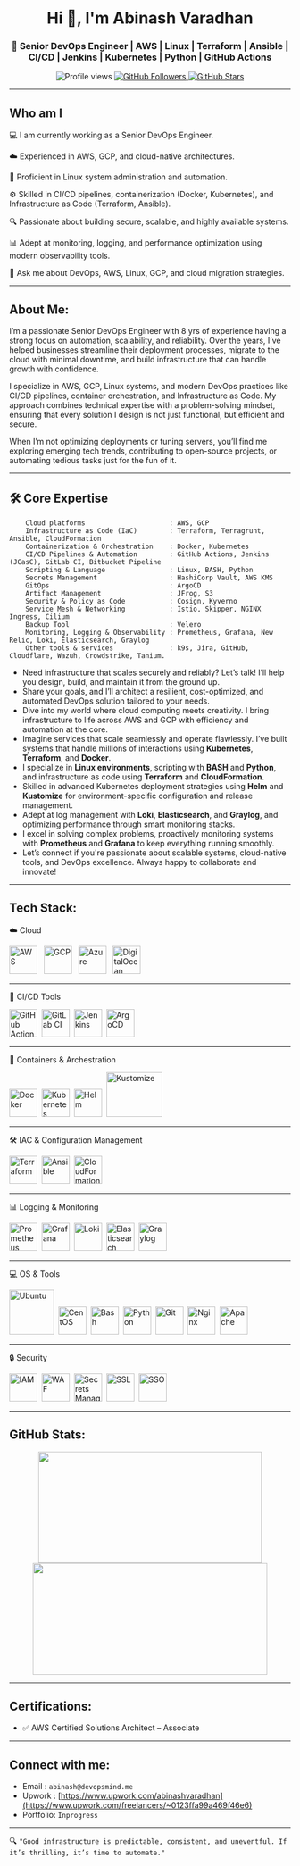 <h1 align="center">Hi 👋, I'm Abinash Varadhan</h1>
<h3 align="center">🚀 Senior DevOps Engineer | AWS | Linux | Terraform | Ansible | CI/CD | Jenkins | Kubernetes | Python | GitHub Actions</h3>

<p align="center">
  <img src="https://komarev.com/ghpvc/?username=abinashvaradhan&label=Profile%20views&color=0e75b6&style=flat" alt="Profile views" />
  <a href="https://github.com/abinashvaradhan?tab=followers">
    <img src="https://img.shields.io/github/followers/abinashvaradhan?label=Followers&style=social" alt="GitHub Followers" />
  </a>
  <a href="https://github.com/abinashvaradhan?tab=repositories">
    <img src="https://img.shields.io/github/stars/abinashvaradhan?affiliations=OWNER&style=social" alt="GitHub Stars" />
  </a>
</p>

---

## Who am I

💻 I am currently working as a Senior DevOps Engineer.

☁️ Experienced in AWS, GCP, and cloud-native architectures.

🐧 Proficient in Linux system administration and automation.

⚙️ Skilled in CI/CD pipelines, containerization (Docker, Kubernetes), and Infrastructure as Code (Terraform, Ansible).

🔍 Passionate about building secure, scalable, and highly available systems.

📊 Adept at monitoring, logging, and performance optimization using modern observability tools.

💬 Ask me about DevOps, AWS, Linux, GCP, and cloud migration strategies.

---

## **About Me:**

I’m a passionate Senior DevOps Engineer with 8 yrs of experience having a strong focus on automation, scalability, and reliability. Over the years, I’ve helped businesses streamline their deployment processes, migrate to the cloud with minimal downtime, and build infrastructure that can handle growth with confidence.

I specialize in AWS, GCP, Linux systems, and modern DevOps practices like CI/CD pipelines, container orchestration, and Infrastructure as Code. My approach combines technical expertise with a problem-solving mindset, ensuring that every solution I design is not just functional, but efficient and secure.

When I’m not optimizing deployments or tuning servers, you’ll find me exploring emerging tech trends, contributing to open-source projects, or automating tedious tasks just for the fun of it.

---

## 🛠️ Core Expertise

```
    Cloud platforms                     : AWS, GCP
    Infrastructure as Code (IaC)        : Terraform, Terragrunt, Ansible, CloudFormation
    Containerization & Orchestration    : Docker, Kubernetes
    CI/CD Pipelines & Automation        : GitHub Actions, Jenkins (JCasC), GitLab CI, Bitbucket Pipeline
    Scripting & Language                : Linux, BASH, Python
    Secrets Management                  : HashiCorp Vault, AWS KMS
    GitOps                              : ArgoCD
    Artifact Management                 : JFrog, S3
    Security & Policy as Code           : Cosign, Kyverno
    Service Mesh & Networking           : Istio, Skipper, NGINX Ingress, Cilium
    Backup Tool                         : Velero
    Monitoring, Logging & Observability : Prometheus, Grafana, New Relic, Loki, Elasticsearch, Graylog
    Other tools & services              : k9s, Jira, GitHub, Cloudflare, Wazuh, Crowdstrike, Tanium.
```

- Need infrastructure that scales securely and reliably? Let’s talk! I’ll help you design, build, and maintain it from the ground up.
- Share your goals, and I’ll architect a resilient, cost-optimized, and automated DevOps solution tailored to your needs.
- Dive into my world where cloud computing meets creativity. I bring infrastructure to life across AWS and GCP with efficiency and automation at the core.
- Imagine services that scale seamlessly and operate flawlessly. I’ve built systems that handle millions of interactions using **Kubernetes**, **Terraform**, and **Docker**.
- I specialize in **Linux environments**, scripting with **BASH** and **Python**, and infrastructure as code using **Terraform** and **CloudFormation**.
- Skilled in advanced Kubernetes deployment strategies using **Helm** and **Kustomize** for environment-specific configuration and release management.
- Adept at log management with **Loki**, **Elasticsearch**, and **Graylog**, and optimizing performance through smart monitoring stacks.
- I excel in solving complex problems, proactively monitoring systems with **Prometheus** and **Grafana** to keep everything running smoothly.
- Let’s connect if you're passionate about scalable systems, cloud-native tools, and DevOps excellence. Always happy to collaborate and innovate!

---

## **Tech Stack:**

<p align="left">
<p>☁️ Cloud<p align="centre">
<img src="https://cdn.jsdelivr.net/gh/devicons/devicon/icons/amazonwebservices/amazonwebservices-plain-wordmark.svg" title="AWS" alt="AWS" width="50" height="50"/> &nbsp;
<img src="https://cdn.jsdelivr.net/gh/devicons/devicon/icons/googlecloud/googlecloud-original.svg" title="GCP" alt="GCP" width="50" height="50"/> &nbsp;
<img src="https://cdn.jsdelivr.net/gh/devicons/devicon/icons/azure/azure-original.svg" title="Azure" alt="Azure" width="50" height="50"/> &nbsp;
<img src="https://cdn.jsdelivr.net/gh/devicons/devicon/icons/digitalocean/digitalocean-original.svg" title="DigitalOcean" alt="DigitalOcean" width="50" height="50"/> &nbsp;

---

<p> 🚀 CI/CD Tools<p align="centre">
<img src="https://cdn.jsdelivr.net/gh/devicons/devicon/icons/githubactions/githubactions-plain.svg" title="GitHub Actions" alt="GitHub Actions" width="50" height="50"/>&nbsp;
<img src="https://cdn.jsdelivr.net/gh/devicons/devicon/icons/gitlab/gitlab-original.svg" title="GitLab CI" alt="GitLab CI" width="50" height="50"/>&nbsp;
<img src="https://cdn.jsdelivr.net/gh/devicons/devicon/icons/jenkins/jenkins-original.svg" title="Jenkins" alt="Jenkins" width="50" height="50"/>&nbsp;
<img src="https://argo-cd.readthedocs.io/en/stable/assets/logo.png" title="ArgoCD" alt="ArgoCD" width="50" height="50"/>&nbsp;

---

<p> 🐳 Containers & Archestration<p align="centre">
<img src="https://cdn.jsdelivr.net/gh/devicons/devicon/icons/docker/docker-original.svg" title="Docker" alt="Docker" width="50" height="50"/>&nbsp;
<img src="https://cdn.jsdelivr.net/gh/devicons/devicon/icons/kubernetes/kubernetes-plain.svg" title="Kubernetes" alt="Kubernetes" width="50" height="50"/>&nbsp;
<img src="https://helm.sh/img/helm.svg" title="Helm" alt="Helm" width="50" height="50"/>&nbsp;
<img src="https://miro.medium.com/v2/resize:fit:1000/format:webp/1*GUJpUDdpy9KTLXusf8RpDQ.png" title="Kustomize" alt="Kustomize" width="100" height="80"/>&nbsp;

---

<p> 🛠 IAC & Configuration Management <p align="centre">
<img src="https://cdn.jsdelivr.net/gh/devicons/devicon/icons/terraform/terraform-original.svg" title="Terraform" alt="Terraform" width="50" height="50"/>&nbsp;
<img src="https://cdn.jsdelivr.net/gh/devicons/devicon/icons/ansible/ansible-original.svg" title="Ansible" alt="Ansible" width="50" height="50"/>&nbsp;
<img src="https://www.vectorlogo.zone/logos/amazon_cloudformation/amazon_cloudformation-icon.svg" title="CloudFormation" alt="CloudFormation" width="50" height="50"/>&nbsp;

---

<p> 📊 Logging & Monitoring <p align="centre">
<img src="https://cdn.jsdelivr.net/gh/devicons/devicon/icons/prometheus/prometheus-original.svg" title="Prometheus" alt="Prometheus" width="50" height="50"/>&nbsp;
<img src="https://cdn.jsdelivr.net/gh/devicons/devicon/icons/grafana/grafana-plain.svg" title="Grafana" alt="Grafana" width="50" height="50"/>&nbsp;
<img src="https://upload.wikimedia.org/wikipedia/commons/0/07/Grafana_loki_logo.png" title="Loki" alt="Loki" width="50" height="50"/>&nbsp;
<img src="https://cdn.jsdelivr.net/gh/devicons/devicon/icons/elasticsearch/elasticsearch-plain.svg" title="Elasticsearch" alt="Elasticsearch" width="50" height="50"/>&nbsp;
<img src="https://www.svgrepo.com/download/353838/graylog-icon.svg" title="Graylog" alt="Graylog" width="50" height="50"/>&nbsp;

---

<p> 💻 OS & Tools<p align="centre">
<img src="https://cdn.jsdelivr.net/gh/devicons/devicon/icons/ubuntu/ubuntu-original-wordmark.svg" title="Ubuntu" alt="Ubuntu" width="80" height="80"/>&nbsp;
<img src="https://cdn.jsdelivr.net/gh/devicons/devicon/icons/centos/centos-original.svg" title="CentOS" alt="CentOS" width="50" height="50"/>&nbsp;
<img src="https://cdn.jsdelivr.net/gh/devicons/devicon/icons/bash/bash-original.svg" title="Bash" alt="Bash" width="50" height="50"/>&nbsp;
<img src="https://cdn.jsdelivr.net/gh/devicons/devicon/icons/python/python-plain.svg" title="Python" alt="Python" width="50" height="50"/>&nbsp;
<img src="https://cdn.jsdelivr.net/gh/devicons/devicon/icons/git/git-original.svg" title="Git" alt="Git" width="50" height="50"/>&nbsp;
<img src="https://cdn.jsdelivr.net/gh/devicons/devicon/icons/nginx/nginx-original.svg" title="Nginx" alt="Nginx" width="50" height="50"/>&nbsp;
<img src="https://cdn.jsdelivr.net/gh/devicons/devicon/icons/apache/apache-original.svg" title="Apache" alt="Apache" width="50" height="50"/>&nbsp;

---

<p>🔒 Security  <p align="centre">
<img src="https://img.icons8.com/color/48/000000/lock--v1.png" title="IAM" alt="IAM" width="50" height="50"/>&nbsp;
<img src="https://img.icons8.com/fluency/48/000000/firewall.png" title="WAF" alt="WAF" width="50" height="50"/>&nbsp;
<img src="https://img.icons8.com/fluency/48/000000/password1.png" title="Secrets Management" alt="Secrets Management" width="50" height="50"/>&nbsp;
<img src="https://static.vecteezy.com/system/resources/previews/029/897/016/non_2x/secure-internet-connection-ssl-icon-ssl-safe-guard-stock-illustration-vector.jpg" title="SSL" alt="SSL" width="50" height="50"/>&nbsp;
<img src="https://img.icons8.com/color/48/000000/key-security.png" title="SSO" alt="SSO" width="50" height="50"/>

</p>

---

## **GitHub Stats:**

<p align="center">
  <img src="https://github-readme-stats.vercel.app/api?username=yourusername&show_icons=true&theme=radical" width="400px" height="200px" />
  <img src="https://github-readme-streak-stats.herokuapp.com/?user=yourusername&theme=radical" width="420px" height="200px" />
</p>

---

## **Certifications:**

- ✅ AWS Certified Solutions Architect – Associate

---

## **Connect with me:**

- Email : `abinash@devopsmind.me`
- Upwork : [https://www.upwork.com/abinashvaradhan](https://www.upwork.com/freelancers/~0123ffa99a469f46e6)
- Portfolio: `Inprogress`

---

🔍 `"Good infrastructure is predictable, consistent, and uneventful. If it’s thrilling, it’s time to automate."`
